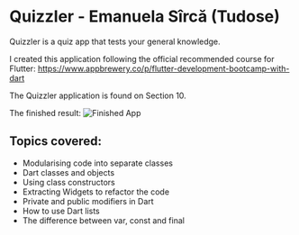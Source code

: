 # Quizzler - Emanuela Sîrcă (Tudose)

Quizzler is a quiz app that tests your general knowledge.

I created this application following the official recommended course for Flutter:
https://www.appbrewery.co/p/flutter-development-bootcamp-with-dart

The Quizzler application is found on Section 10.

The finished result:
![Finished App](https://github.com/londonappbrewery/Images/blob/master/quizzler-demo.gif)

## Topics covered:

- Modularising code into separate classes
- Dart classes and objects
- Using class constructors
- Extracting Widgets to refactor the code
- Private and public modifiers in Dart
- How to use Dart lists
- The difference between var, const and final